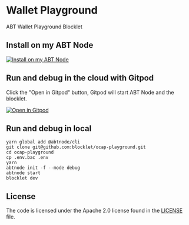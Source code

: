 # Wallet Playground

ABT Wallet Playground Blocklet

## Install on my ABT Node

[![Install on my ABT Node](https://raw.githubusercontent.com/blocklet/development-guide/main/assets/install_on_abtnode.svg)](https://install.arcblock.io/?action=blocklet-install&meta_url=https%3A%2F%2Fgithub.com%2Fblocklet%2Focap-playground%2Freleases%2Fdownload%2F0.6.4%2Fblocklet.json)

## Run and debug in the cloud with Gitpod
Click the "Open in Gitpod" button, Gitpod will start ABT Node and the blocklet.

[![Open in Gitpod](https://gitpod.io/button/open-in-gitpod.svg)](https://gitpod.io/#https://github.com/blocklet/ocap-playground)

## Run and debug in local

```shell
yarn global add @abtnode/cli
git clone git@github.com:blocklet/ocap-playground.git
cd ocap-playground
cp .env.bac .env
yarn
abtnode init -f --mode debug
abtnode start
blocklet dev
```

## License

The code is licensed under the Apache 2.0 license found in the
[LICENSE](LICENSE) file.

